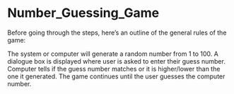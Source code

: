 # Number_Guessing_Game
Before going through the steps, here’s an outline of the general rules of the game:

  The system or computer will generate a random number from 1 to 100.
  A dialogue box is displayed where user is asked to enter their guess number.
  Computer tells if the guess number matches or it is higher/lower than the one it generated.
  The game continues until the user guesses the computer number.

